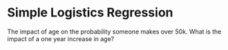 # Simple Logistics Regression

The impact of age on the probability someone makes over 50k. What is the impact of a one year increase in age?
